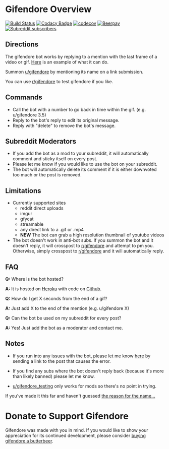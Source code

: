 # Gifendore Overview
[![Build Status](https://travis-ci.org/Brandawg93/Gifendore.svg?branch=master)](https://travis-ci.org/Brandawg93/Gifendore)
[![Codacy Badge](https://api.codacy.com/project/badge/Grade/e32c615a5fcf443f98cd7dc020ecc5aa)](https://www.codacy.com/manual/Brandawg93/Gifendore?utm_source=github.com&amp;utm_medium=referral&amp;utm_content=Brandawg93/Gifendore&amp;utm_campaign=Badge_Grade)
[![codecov](https://codecov.io/gh/Brandawg93/Gifendore/branch/master/graph/badge.svg)](https://codecov.io/gh/Brandawg93/Gifendore)
[![Beerpay](https://beerpay.io/Brandawg93/Gifendore/badge.svg?style=flat)](https://beerpay.io/Brandawg93/Gifendore)
[![Subreddit subscribers](https://img.shields.io/reddit/subreddit-subscribers/Gifendore?style=social)](https://www.reddit.com/r/Gifendore)

## Directions
The gifendore bot works by replying to a mention with the last frame of a video or gif. [Here](https://www.reddit.com/r/gifendore/comments/axcqvs/example_of_ugifendore/) is an example of what it can do.

Summon [u/gifendore](https://www.reddit.com/u/gifendore) by mentioning its name on a link submission.

You can use [r/gifendore](https://www.reddit.com/r/gifendore) to test gifendore if you like.

## Commands
- Call the bot with a number to go back in time within the gif. (e.g. u/gifendore 3.5)
- Reply to the bot's reply to edit its original message.
- Reply with "delete" to remove the bot's message.

## Subreddit Moderators
- If you add the bot as a mod to your subreddit, it will automatically comment and sticky itself on every post.
- Please let me know if you would like to use the bot on your subreddit.
- The bot will automatically delete its comment if it is either downvoted too much or the post is removed.

## Limitations
- Currently supported sites
  - reddit direct uploads
  - imgur
  - gfycat
  - streamable
  - any direct link to a .gif or .mp4
  - **NEW** The bot can grab a high resolution thumbnail of youtube videos
- The bot doesn't work in anti-bot subs. If you summon the bot and it doesn't reply, it will crosspost to [r/gifendore](https://www.reddit.com/r/gifendore) and attempt to pm you. Otherwise, simply crosspost to [r/gifendore](https://www.reddit.com/r/gifendore) and it will automatically reply.

## FAQ
**Q:** Where is the bot hosted?

**A:** It is hosted on [Heroku](https://www.heroku.com/) with code on [Github](https://github.com/Brandawg93/Gifendore).

**Q:** How do I get X seconds from the end of a gif?

**A:** Just add X to the end of the mention (e.g. u/gifendore X)

**Q:** Can the bot be used on my subreddit for every post?

**A:** Yes! Just add the bot as a moderator and contact me.

## Notes
- If you run into any issues with the bot, please let me know [here](https://www.reddit.com/message/compose?to=/u/brandawg93&subject=Gifendore%20Issue&message=Please%20submit%20any%20issues%20you%20may%20have%20with%20u/gifendore%20here%20along%20with%20a%20link%20to%20the%20original%20post.) by sending a link to the post that causes the error.

- If you find any subs where the bot doesn't reply back (because it's more than likely banned) please let me know.

- [u/gifendore_testing](https://www.reddit.com/u/gifendore_testing) only works for mods so there's no point in trying.


If you've made it this far and haven't guessed [the reason for the name...](https://imgur.com/BkF5mel)


# Donate to Support Gifendore
Gifendore was made with you in mind. If you would like to show your appreciation for its continued development, please consider [buying gifendore a butterbeer](https://beerpay.io/Brandawg93/Gifendore).
